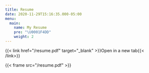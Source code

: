 ```yaml
---
title: Resume
date: 2020-11-29T15:16:35.000-05:00
menu:
  main:
    name: My Resume
    pre: "\U0001F4DD"
    weight: 2
---
```


{{< link href="/resume.pdf" target="_blank" >}}Open in a new tab{{< /link>}}

{{< frame src="/resume.pdf" >}}
